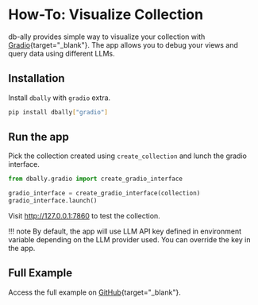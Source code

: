 # How-To: Visualize Collection

db-ally provides simple way to visualize your collection with [Gradio](https://gradio.app){target="_blank"}. The app allows you to debug your views and query data using different LLMs.

## Installation

Install `dbally` with `gradio` extra.

```bash
pip install dbally["gradio"]
```

## Run the app

Pick the collection created using `create_collection` and lunch the gradio interface.

```python
from dbally.gradio import create_gradio_interface

gradio_interface = create_gradio_interface(collection)
gradio_interface.launch()
```
Visit http://127.0.0.1:7860 to test the collection.

!!! note
    By default, the app will use LLM API key defined in environment variable depending on the LLM provider used. You can override the key in the app.

## Full Example

Access the full example on [GitHub](https://github.com/deepsense-ai/db-ally/tree/main/examples/visualize_collection.py){target="_blank"}.

